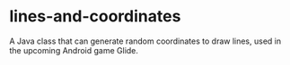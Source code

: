# lines-and-coordinates
A Java class that can generate random coordinates to draw lines, used in the upcoming Android game Glide.
